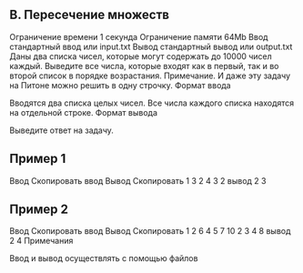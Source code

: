 ## B. Пересечение множеств

Ограничение времени	1 секунда
Ограничение памяти	64Mb
Ввод	стандартный ввод или input.txt
Вывод	стандартный вывод или output.txt
Даны два списка чисел, которые могут содержать до 10000 чисел каждый. Выведите все числа, которые входят как в первый, так и во второй список в порядке возрастания. Примечание. И даже эту задачу на Питоне можно решить в одну строчку.
Формат ввода

Вводятся два списка целых чисел. Все числа каждого списка находятся на отдельной строке.
Формат вывода

Выведите ответ на задачу.
## Пример 1

Ввод Скопировать ввод	Вывод Скопировать
1 3 2
4 3 2
вывод
2 3
## Пример 2

Ввод Скопировать ввод	Вывод Скопировать
1 2 6 4 5 7
10 2 3 4 8
вывод
2 4
Примечания

Ввод и вывод осуществлять с помощью файлов
